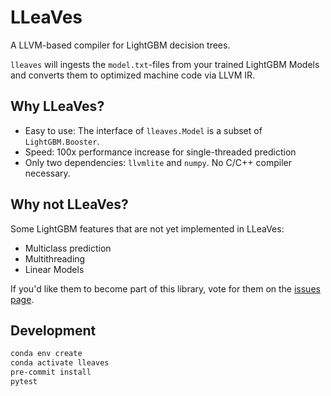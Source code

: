 # LLeaVes
A LLVM-based compiler for LightGBM decision trees.

`lleaves` will ingests the `model.txt`-files from your trained LightGBM Models and
converts them to optimized machine code via LLVM IR.

## Why LLeaVes?
- Easy to use: The interface of `lleaves.Model` is a subset of `LightGBM.Booster`.
- Speed: 100x performance increase for single-threaded prediction
- Only two dependencies: `llvmlite` and `numpy`. No C/C++ compiler necessary.
  
## Why not LLeaVes?
Some LightGBM features that are not yet implemented in LLeaVes:
- Multiclass prediction
- Multithreading
- Linear Models

If you'd like them to become part of this library, vote for them on
the [issues page](https://github.com/siboehm/LLeaVes/issues).

## Development
```bash
conda env create
conda activate lleaves
pre-commit install
pytest
```
